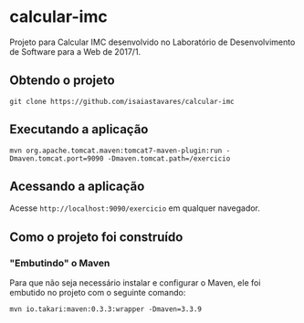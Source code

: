 # calcular-imc
Projeto para Calcular IMC desenvolvido no Laboratório de Desenvolvimento de Software para a Web de 2017/1.

## Obtendo o projeto

`git clone https://github.com/isaiastavares/calcular-imc`

## Executando a aplicação

`mvn org.apache.tomcat.maven:tomcat7-maven-plugin:run -Dmaven.tomcat.port=9090 -Dmaven.tomcat.path=/exercicio`

## Acessando a aplicação

Acesse `http://localhost:9090/exercicio` em qualquer navegador.

## Como o projeto foi construído

### "Embutindo" o Maven

Para que não seja necessário instalar e configurar o Maven, ele foi embutido no projeto com o seguinte comando:

`mvn io.takari:maven:0.3.3:wrapper -Dmaven=3.3.9`